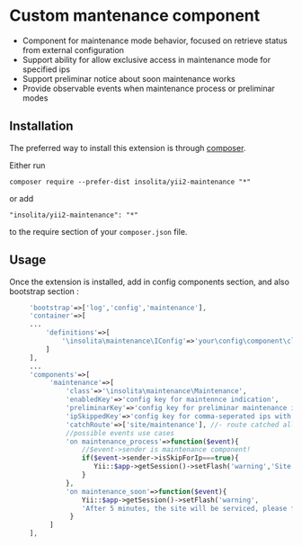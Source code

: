 Custom mantenance component
===========================

 * Component for maintenance mode behavior, focused on retrieve status from external configuration
 * Support ability for allow exclusive access in maintenance mode for specified ips
 * Support preliminar notice about soon maintenance works
 * Provide observable events when  maintenance process or preliminar modes

Installation
------------

The preferred way to install this extension is through [composer](http://getcomposer.org/download/).

Either run

```
composer require --prefer-dist insolita/yii2-maintenance "*"
```

or add

```
"insolita/yii2-maintenance": "*"
```

to the require section of your `composer.json` file.


Usage
-----

Once the extension is installed, add in config components section, and also bootstrap section  :

```php
     'bootstrap'=>['log','config','maintenance'],
     'container'=>[
     ...
         'definitions'=>[
             '\insolita\maintenance\IConfig'=>'your\config\component\class'
         ]
     ],
     ...
     'components'=>[
          'maintenance'=>[
              'class'=>'\insolita\maintenance\Maintenance',
              'enabledKey'=>'config key for maintennce indication',
              'preliminarKey'=>'config key for preliminar maintenance indication',
              'ipSkippedKey'=>'config key for comma-seperated ips with exclusive access',
              'catchRoute'=>['site/maintenance'], //- route catched all requests in maintenance mode
              //possible events use cases
              'on maintenance_process'=>function($event){
                  //$event->sender is maintenance component!
                  if($event->sender->isSkipForIp===true){
                     Yii::$app->getSession()->setFlash('warning','Site in maintenance mode!');
                  }
              },
              'on maintenance_soon'=>function($event){
                  Yii::$app->getSession()->setFlash('warning',
                  'After 5 minutes, the site will be serviced, please finish or save the undelivered messages');
               }
          ]
     ],

```